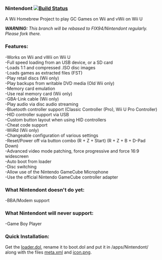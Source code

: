 ### Nintendont [![Build Status](https://travis-ci.org/brink182/Nintendont.svg?branch=develop)](https://travis-ci.org/brink182/Nintendont)
A Wii Homebrew Project to play GC Games on Wii and vWii on Wii U

___WARNING:___ _This branch will be rebased to FIX94/Nintendont regularly. Please fork there._

### Features:
-Works on Wii and vWii on Wii U  
-Full speed loading from an USB device, or a SD card  
-Loads 1:1 and compressed .ISO disc images  
-Loads games as extracted files (FST)  
-Play retail discs (Wii only)  
-Play backups from writable DVD media (Old Wii only)  
-Memory card emulation  
-Use real memory card (Wii only)  
-GBA-Link cable (Wii only)  
-Play audio via disc audio streaming  
-Bluetooth controller support (Classic Controller (Pro), Wii U Pro Controller)  
-HID controller support via USB  
-Custom button layout when using HID controllers  
-Cheat code support  
-WiiRd (Wii only)  
-Changeable configuration of various settings  
-Reset/Power off via button combo (R + Z + Start) (R + Z + B + D-Pad Down)  
-Advanced video mode patching, force progressive and force 16:9 widescreen  
-Auto boot from loader  
-Disc switching  
-Allow use of the Nintendo GameCube Microphone  
-Use the official Nintendo GameCube controller adapter  

### What Nintendont doesn't do yet:
-BBA/Modem support

### What Nintendont will never support:
-Game Boy Player

### Quick Installation:
Get the [loader.dol](loader/loader.dol?raw=true), rename it to boot.dol and put it in /apps/Nintendont/ along with the files [meta.xml](nintendont/meta.xml?raw=true) and [icon.png](nintendont/icon.png?raw=true).
